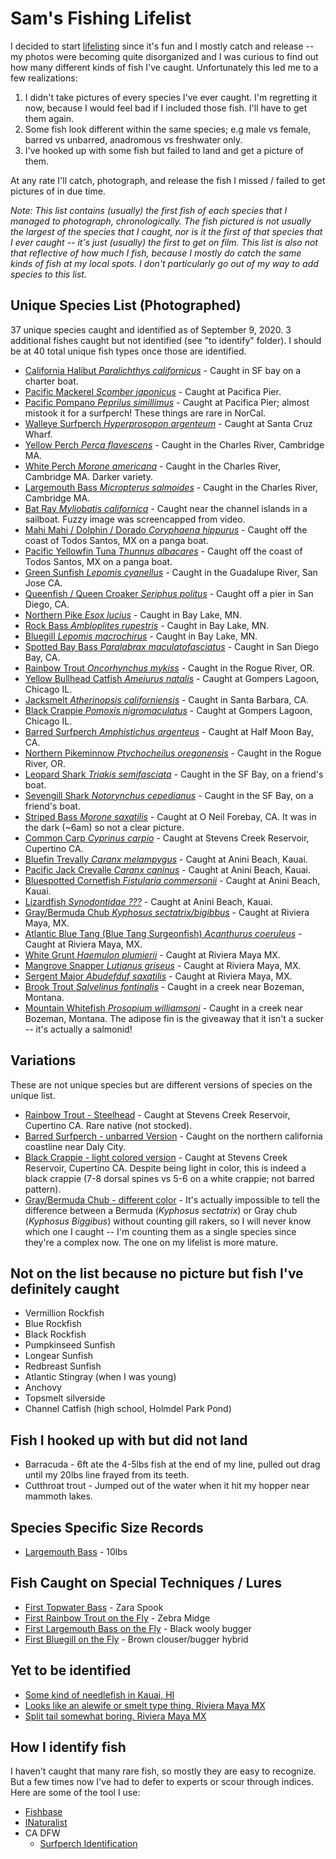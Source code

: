 # Sam's Fishing Lifelist

I decided to start [lifelisting](https://blog.nature.org/science/2015/09/10/obsessed-nature-fishy-life-listing-fish-fishing-naturalist) since it's fun
and I mostly catch and release -- my photos were becoming quite disorganized and I was curious to find out how many different kinds of fish I've caught.
Unfortunately this led me to a few realizations:

1. I didn't take pictures of every species I've ever caught. I'm regretting it now, because I would feel bad if I included those fish. I'll have to get them again.
2. Some fish look different within the same species; e.g male vs female, barred vs unbarred, anadromous vs freshwater only.
3. I've hooked up with some fish but failed to land and get a picture of them.

At any rate I'll catch, photograph, and release the fish I missed / failed to get pictures of in due time.

_Note: This list contains (usually) the first fish of each species that I managed to photograph, chronologically. The fish pictured is not usually the largest of the species that I caught, nor is it the first of that species that I ever caught -- it's just (usually) the first to get on film. This list is also not that reflective of how much I fish, because I mostly do catch the same kinds of fish at my local spots. I don't particularly go out of my way to add species to this list._

## Unique Species List (Photographed)

37 unique species caught and identified as of September 9, 2020. 3 additional fishes
caught but not identified (see "to identify" folder). I should be at 40 total unique fish types once those are identified.

* [California Halibut _Paralichthys californicus_](img/2016-05-01_california_halibut.jpg) - Caught in SF bay on a charter boat.
* [Pacific Mackerel _Scomber japonicus_](img/2016-06-17_pacific_mackerel.jpg) - Caught at Pacifica Pier.
* [Pacific Pompano _Peprilus simillimus_](img/2016-07-24_pacific_pompano.jpg) - Caught at Pacifica Pier; almost mistook it
  for a surfperch! These things are rare in NorCal.
* [Walleye Surfperch _Hyperprosopon argenteum_](img/2017-05-13_walleye_surfperch.jpg) - Caught at Santa Cruz Wharf.
* [Yellow Perch _Perca flavescens_](img/2017-05-26_yellow_perch.jpg) - Caught in the Charles River, Cambridge MA.
* [White Perch _Morone americana_](img/2017-05-26_white_perch.jpg) - Caught in the Charles River, Cambridge MA. Darker variety.
* [Largemouth Bass _Micropterus salmoides_](img/2017-05-28_largemouth_bass.jpg) - Caught in the Charles River, Cambridge MA.
* [Bat Ray _Myliobatis californica_](img/2017-07-03_bat_ray.png) - Caught near the channel islands in a sailboat. Fuzzy image was screencapped from video.
* [Mahi Mahi / Dolphin / Dorado _Coryphaena hippurus_](img/2017-08-16_mahi_mahi.jpg) - Caught off the coast of Todos Santos, MX on a panga boat.
* [Pacific Yellowfin Tuna _Thunnus albacares_](img/2017-08-16_pacific_yellowfin_tuna.jpg) - Caught off the coast of Todos Santos, MX on a panga boat.
* [Green Sunfish _Lepomis cyanellus_](img/2017-09-23_green_sunfish.jpg) - Caught in the Guadalupe River, San Jose CA.
* [Queenfish / Queen Croaker _Seriphus politus_](img/2018-05-04_queen_croaker_queenfish.jpg) - Caught off a pier in San Diego, CA.
* [Northern Pike _Esox lucius_](img/2018-06-08_northern_pike.jpg) - Caught in Bay Lake, MN.
* [Rock Bass _Ambloplites rupestris_](img/2018-06-08_rock_bass.png) - Caught in Bay Lake, MN.
* [Bluegill _Lepomis macrochirus_](img/2018-06-09_bluegill.jpg) - Caught in Bay Lake, MN.
* [Spotted Bay Bass _Paralabrax maculatofasciatus_](img/2018-11-22_spotted_bay_bass.jpg) - Caught in San Diego Bay, CA.
* [Rainbow Trout _Oncorhynchus mykiss_](img/2018-12-24_rainbow_trout.jpg) - Caught in the Rogue River, OR.
* [Yellow Bullhead Catfish _Ameiurus natalis_](img/2019-07-05_yellow_bullhead.jpg) - Caught at Gompers Lagoon, Chicago IL.
* [Jacksmelt _Atherinopsis californiensis_](img/2019-03-30_jacksmelt.jpg) - Caught in Santa Barbara, CA.
* [Black Crappie _Pomoxis nigromaculatus_](img/2019-07-06_black_crappie.jpg) - Caught at Gompers Lagoon, Chicago IL.
* [Barred Surfperch _Amphistichus argenteus_](img/2019-08-18_barred_surfperch.jpg) - Caught at Half Moon Bay, CA.
* [Northern Pikeminnow _Ptychocheilus oregonensis_](img/2019-08-30_pikeminnow.jpg) - Caught in the Rogue River, OR.
* [Leopard Shark _Triakis semifasciata_](img/2019-09-29_leopard_shark.png) - Caught in the SF Bay, on a friend's boat.
* [Sevengill Shark _Notorynchus cepedianus_](img/2019-09-29_sevengill_shark.jpg) - Caught in the SF Bay, on a friend's boat.
* [Striped Bass _Morone saxatilis_](img/2019-10-06_striped_bass.jpg) - Caught at O Neil Forebay, CA. It was in the dark (~6am) so not a clear picture.
* [Common Carp _Cyprinus carpio_](img/2019-10-20_common_carp.jpg) - Caught at Stevens Creek Reservoir, Cupertino CA.
* [Bluefin Trevally _Caranx melampygus_](img/2019-11-23_bluefin_trevally.jpg) - Caught at Anini Beach, Kauai.
* [Pacific Jack Crevalle _Caranx caninus_](img/2019-11-24_papio_pacific_jack_crevalle.jpg) - Caught at Anini Beach, Kauai.
* [Bluespotted Cornetfish _Fistularia commersonii_](img/2019-11-25_bluespotted_cornetfish.jpg) - Caught at Anini Beach, Kauai.
* [Lizardfish _Synodontidae ???_](img/2019-11-25_lizardfish.jpg) - Caught at Anini Beach, Kauai.
* [Gray/Bermuda Chub _Kyphosus sectatrix/bigibbus_](img/2020-02-29_bermuda_chub.jpg) - Caught at Riviera Maya, MX.
* [Atlantic Blue Tang (Blue Tang Surgeonfish) _Acanthurus coeruleus_](img/2020-03-01_atlantic_blue_tang.jpg) - Caught at Riviera Maya, MX.
* [White Grunt _Haemulon plumierii_](img/2020-03-01-white_grunt.jpg) - Caught at Riviera Maya MX.
* [Mangrove Snapper _Lutjanus griseus_](img/2020-03-01_mangrove_snapper.jpg) - Caught at Riviera Maya, MX.
* [Sergent Major _Abudefduf saxatilis_](img/2020-03-02_sergent_major.jpg) - Caught at Riviera Maya, MX.
* [Brook Trout _Salvelinus fontinalis_](img/2020_09_09_brook_trout.jpg) - Caught in a creek near Bozeman, Montana.
* [Mountain Whitefish _Prosopium williamsoni_](img/2020-09-09_mountain_whitefish.jpg) - Caught in a creek near Bozeman, Montana. The adipose fin is the giveaway that it isn't a sucker -- it's actually a salmonid!

## Variations

These are not unique species but are different versions of species on the unique list.

* [Rainbow Trout - Steelhead](img/doubles/2019-12-08_steelhead.jpg) - Caught at Stevens Creek Reservoir, Cupertino CA. Rare native (not stocked).
* [Barred Surfperch - unbarred Version](img/doubles/2020-05-22_barred_surfperch_unbarred_version.jpg) - Caught on the northern california coastline near Daly City.
* [Black Crappie - light colored version](img/doubles/2018-08-17_black_crappie.jpg) - Caught at Stevens Creek Reservoir, Cupertino CA. Despite being light in color, this is indeed a black crappie (7-8 dorsal spines vs 5-6 on a white crappie; not barred pattern).
* [Gray/Bermuda Chub - different color](img/doubles/2020_03_01_gray_or_bermuda_chub.jpg) - It's actually impossible to tell the difference between a Bermuda (_Kyphosus sectatrix_) or Gray chub (_Kyphosus Biggibus_) without counting gill rakers, so I will never know which one I caught -- I'm counting them as a single species since they're a complex now. The one on my lifelist is more mature.

## Not on the list because no picture but fish I've definitely caught

* Vermillion Rockfish
* Blue Rockfish
* Black Rockfish
* Pumpkinseed Sunfish
* Longear Sunfish
* Redbreast Sunfish
* Atlantic Stingray (when I was young)
* Anchovy
* Topsmelt silverside
* Channel Catfish (high school, Holmdel Park Pond)

## Fish I hooked up with but did not land

* Barracuda - 6ft ate the 4-5lbs fish at the end of my line, pulled out drag until my 20lbs line frayed from its teeth.
* Cutthroat trout - Jumped out of the water when it hit my hopper near mammoth lakes.

## Species Specific Size Records

* [Largemouth Bass](img/special%20occasion/largemouth/2020-04-09_10lbs_largemouth.jpg) - 10lbs

## Fish Caught on Special Techniques / Lures

* [First Topwater Bass](img/special%20occasion/largemouth/2019-10-06_first_topwater_bass.jpg) - Zara Spook
* [First Rainbow Trout on the Fly](img/special%20occasion/fly%20fishing/08-01-2020_first_rainbow_on_the_fly.jpg) - Zebra Midge
* [First Largemouth Bass on the Fly](img/special%20occasion/fly%20fishing/06-29-2020_first_fly_fish_tiny_largemouth.jpg) - Black wooly bugger
* [First Bluegill on the Fly](img/special%20occasion/fly%20fishing/07-12-2020_first_bluegill_on_the_fly.jpg) - Brown clouser/bugger hybrid

## Yet to be identified

* [Some kind of needlefish in Kauai, HI](img/to%20identify/2019-11-27_unidentified_needlefish_kauai.jpg)
* [Looks like an alewife or smelt type thing, Riviera Maya MX](img/to%20identify/2020-02-29_unidentified_baitfish_riviera_maya.jpg)
* [Split tail somewhat boring. Riviera Maya MX](img/to%20identify/2020-03-01_unidentified_tropical_fish.jpg)

## How I identify fish

I haven't caught that many rare fish, so mostly they are easy to recognize. But a few times now I've had to 
defer to experts or scour through indices. Here are some of the tool I use:

* [Fishbase](https://www.fishbase.us)
* [INaturalist](https://www.inaturalist.org)
* CA DFW
  * [Surfperch Identification](https://nrm.dfg.ca.gov/FileHandler.ashx?DocumentID=36617)
